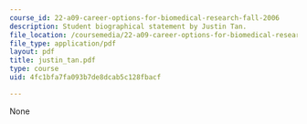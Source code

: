 ```yaml
---
course_id: 22-a09-career-options-for-biomedical-research-fall-2006
description: Student biographical statement by Justin Tan.
file_location: /coursemedia/22-a09-career-options-for-biomedical-research-fall-2006/4fc1bfa7fa093b7de8dcab5c128fbacf_justin_tan.pdf
file_type: application/pdf
layout: pdf
title: justin_tan.pdf
type: course
uid: 4fc1bfa7fa093b7de8dcab5c128fbacf

---
```

None
